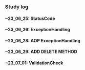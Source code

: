 ### Study log
#### ~23_06_25: StatusCode
#### ~23_06_26: ExceptionHandling
#### ~23_06_28: AOP ExceptionHandling
#### ~23_06_29: ADD DELETE METHOD
#### ~23_07_01: ValidationCheck
